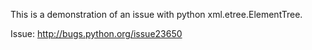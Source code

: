 This is a demonstration of an issue with python xml.etree.ElementTree.

Issue: http://bugs.python.org/issue23650
